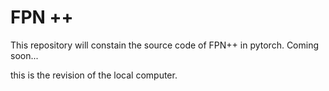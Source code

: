 # FPN ++
This repository will constain the source code of FPN++ in pytorch. Coming soon...

this is the revision of the local computer.

